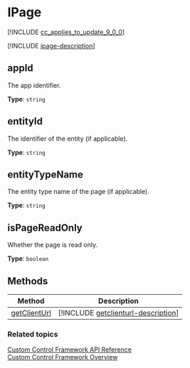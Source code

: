 # IPage

[!INCLUDE [cc_applies_to_update_9_0_0](../../../includes/cc_applies_to_update_9_0_0.md)]

[!INCLUDE [ipage-description](includes/ipage-description.md)]

## appId

The app identifier.

**Type**: `string`



## entityId

The identifier of the entity (if applicable).

**Type**: `string`



## entityTypeName

The entity type name of the page (if applicable).

**Type**: `string`



## isPageReadOnly

Whether the page is read only.

**Type**: `boolean`




## Methods

|Method | Description | 
| ------|-------------|
|[getClientUrl](ipage/getclienturl.md)|[!INCLUDE [getclienturl-description](ipage/includes/getclienturl-description.md)]|

### Related topics

[Custom Control Framework API Reference](index.md)<br />
[Custom Control Framework Overview](../custom-control-framework-overview.md)
